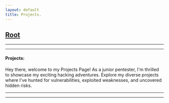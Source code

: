 ```yaml
---
layout: default
title: Projects.
---
```


<h2 class="menu-header" id="index"><a href="../../index.html">Root</a></h2>
<hr>

---

<h4 class="menu-header" id="cyberseclabs">Projects:</h4>
Hey there, welcome to my Projects Page! As a junior pentester, I'm thrilled to showcase my exciting hacking adventures. Explore my diverse projects where I've hunted for vulnerabilities, exploited weaknesses, and uncovered hidden risks.
<hr>
<hr>
